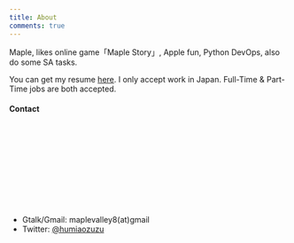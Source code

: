 ```yaml
---
title: About
comments: true
---
```


Maple, likes online game「Maple Story」, Apple fun, Python DevOps, also do some SA tasks.

You can get my resume [here](/resume.pdf). I only accept work in Japan. Full-Time & Part-Time jobs are both accepted.

#### Contact

<div style="width:400px;height:150px;">
    <div class="github-card" data-github="humiaozuzu" data-theme="default"></div>
</div>
<script src="https://lab.lepture.com/github-cards/widget.js"></script>

- Gtalk/Gmail: maplevalley8(at)gmail
- Twitter: [@humiaozuzu](https://twitter.com/humiaozuzu)
